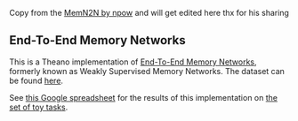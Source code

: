 Copy from the [MemN2N by npow](https://github.com/npow/MemN2N) and will get edited here
thx for his sharing 


## End-To-End Memory Networks
This is a Theano implementation of [End-To-End Memory Networks](http://arxiv.org/abs/1503.08895v4), formerly known as Weakly Supervised Memory Networks. The dataset can be found [here](http://fb.ai/babi).

See [this Google spreadsheet](https://docs.google.com/spreadsheets/d/1Qr_x0qVJ9fzXq-B1voEjKyeltx_WEmvjIdwjN0I_tvo/edit?usp=sharing) for the results of this implementation on [the set of toy tasks](http://arxiv.org/abs/1502.05698).
